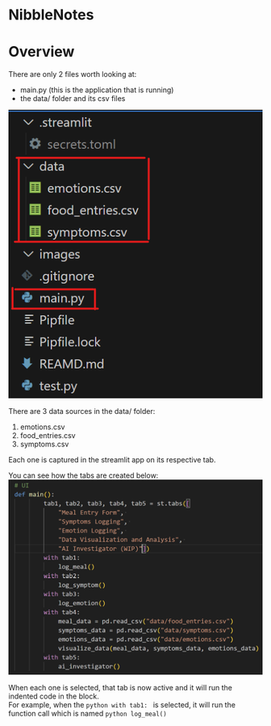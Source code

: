# NibbleNotes

# Overview
There are only 2 files worth looking at:
- main.py (this is the application that is running)
- the data/ folder and its csv files

![Files](images/files.png)

There are 3 data sources in the data/ folder:  
1. emotions.csv
2. food_entries.csv
3. symptoms.csv

Each one is captured in the streamlit app on its respective tab.

You can see how the tabs are created below:
![Tabs](images/tabs.png)

When each one is selected, that tab is now active and it will run the indented
code in the block.  
For example, when the ```python with tab1: ``` is selected, it will run the
function call which is named ```python log_meal()```